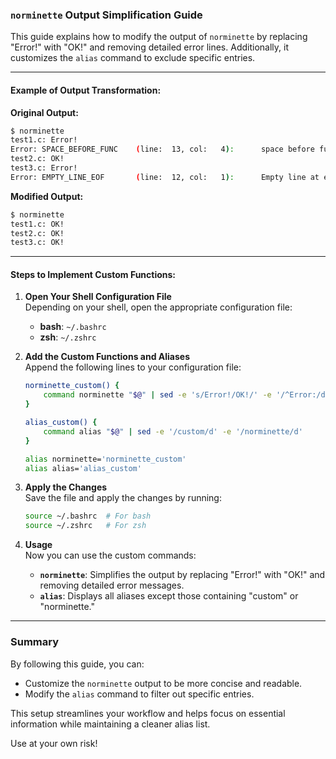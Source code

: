 ### `norminette` Output Simplification Guide

This guide explains how to modify the output of `norminette` by replacing "Error!" with "OK!" and removing detailed error lines. Additionally, it customizes the `alias` command to exclude specific entries.

---

#### Example of Output Transformation:

**Original Output:**

```bash
$ norminette 
test1.c: Error!
Error: SPACE_BEFORE_FUNC    (line:  13, col:   4):      space before function name
test2.c: OK!
test3.c: Error!
Error: EMPTY_LINE_EOF       (line:  12, col:   1):      Empty line at end of file
```

**Modified Output:**

```bash
$ norminette 
test1.c: OK!
test2.c: OK!
test3.c: OK!
```

---

#### Steps to Implement Custom Functions:

1. **Open Your Shell Configuration File**  
   Depending on your shell, open the appropriate configuration file:
   - **bash**: `~/.bashrc`
   - **zsh**: `~/.zshrc`

2. **Add the Custom Functions and Aliases**  
   Append the following lines to your configuration file:

   ```bash
   norminette_custom() {
       command norminette "$@" | sed -e 's/Error!/OK!/' -e '/^Error:/d'
   }

   alias_custom() {
       command alias "$@" | sed -e '/custom/d' -e '/norminette/d'
   }

   alias norminette='norminette_custom'
   alias alias='alias_custom'
   ```

3. **Apply the Changes**  
   Save the file and apply the changes by running:

   ```bash
   source ~/.bashrc  # For bash
   source ~/.zshrc   # For zsh
   ```

4. **Usage**  
   Now you can use the custom commands:

   - **`norminette`**: Simplifies the output by replacing "Error!" with "OK!" and removing detailed error messages.
   - **`alias`**: Displays all aliases except those containing "custom" or "norminette."

---

### Summary

By following this guide, you can:
- Customize the `norminette` output to be more concise and readable.
- Modify the `alias` command to filter out specific entries.

This setup streamlines your workflow and helps focus on essential information while maintaining a cleaner alias list.

Use at your own risk!
